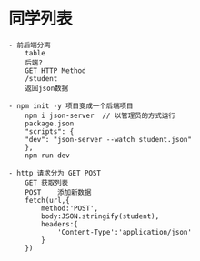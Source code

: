 # 同学列表
    - 前后端分离
        table 
        后端?
        GET HTTP Method
        /student
        返回json数据

    - npm init -y 项目变成一个后端项目
        npm i json-server  // 以管理员的方式运行
        package.json 
        "scripts": {
        "dev": "json-server --watch student.json"
        },
        npm run dev
    
    - http 请求分为 GET POST
        GET 获取列表
        POST    添加新数据
        fetch(url,{
            method:'POST',
            body:JSON.stringify(student),
            headers:{
                'Content-Type':'application/json'
            }
        })